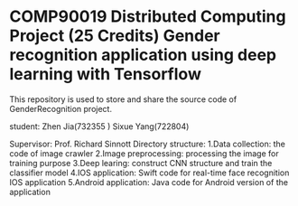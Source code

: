 #  COMP90019 Distributed Computing Project (25 Credits) Gender recognition application using deep learning with Tensorflow

This repository is used to store and share the source code of GenderRecognition project.


student: Zhen Jia(732355 ) 
         Sixue Yang(722804)
         
Supervisor: Prof. Richard Sinnott
Directory structure:
1.Data collection: the code of image crawler
2.Image preprocessing: processing the image for training purpose
3.Deep learing: construct CNN structure and train the classifier model
4.IOS application: Swift code for real-time face recognition IOS application 
5.Android application: Java code for Android version of the application
                         
